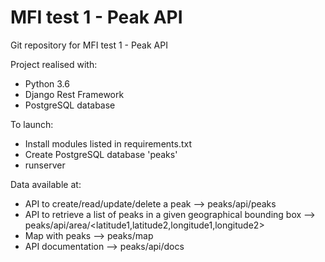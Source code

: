 # MFI test 1 - Peak API

Git repository for MFI test 1 - Peak API

Project realised with: 
 - Python 3.6
 - Django Rest Framework
 - PostgreSQL database

To launch:
 - Install modules listed in requirements.txt
 - Create PostgreSQL database 'peaks'
 - runserver

Data available at:
 - API to create/read/update/delete a peak --> peaks/api/peaks
 - API to retrieve a list of peaks in a given geographical bounding box --> peaks/api/area/<latitude1,latitude2,longitude1,longitude2>
 - Map with peaks --> peaks/map
 - API documentation --> peaks/api/docs


